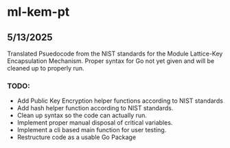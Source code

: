 # ml-kem-pt

## 5/13/2025
Translated Psuedocode from the NIST standards for the Module Lattice-Key Encapsulation Mechanism. Proper syntax for Go not yet given and will be cleaned up to properly run. 

### TODO:
* Add Public Key Encryption helper functions according to NIST standards
* Add hash helper function according to NIST standards.
* Clean up syntax so the code can actually run.
* Implement proper manual disposal of critical variables.
* Implement a cli based main function for user testing.
* Restructure code as a usable Go Package
